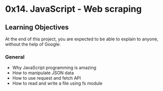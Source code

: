 # 0x14. JavaScript - Web scraping

## Learning Objectives
At the end of this project, you are expected to be able to explain to anyone, without the help of Google:

### General
- Why JavaScript programming is amazing
- How to manipulate JSON data
- How to use request and fetch API
- How to read and write a file using fs module
